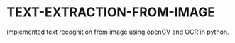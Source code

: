 # TEXT-EXTRACTION-FROM-IMAGE
implemented text recognition from image using openCV and OCR in python.
